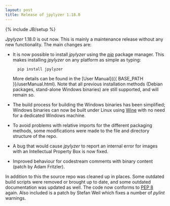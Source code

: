 ```yaml
---
layout: post
title: Release of jpylyzer 1.18.0
---
```

{% include JB/setup %}

*Jpylyzer* 1.18.0 is out now. This is mainly a maintenance release without any new functionality. The main changes are:

* It is now possible to install *jpylyzer* using the [*pip*](https://en.wikipedia.org/wiki/Pip_(package_manager)) package manager. This makes installing *jpylyzer* on any platform as simple as typing:

        pip install jpylyzer

    More details can be found in the [User Manual]({{ BASE_PATH }}/userManual.html). Note that all previous installation methods (Debian packages, stand-alone Windows binaries) are still supported, and will remain so.

* The build process for building the Windows binaries has been simplified; Windows binaries can now be built under Linux using [Wine](https://www.winehq.org/) with no need for a dedicated Windows machine.

* To avoid problems with relative imports for the different packaging methods, some modifications were made to the file and directory structure of the repo.

* A bug that would cause *jpylyzer* to report an internal error for images with an Intellectual Property Box is now fixed.

* Improved behaviour for codestream comments with binary content (patch by Adam Fritzler).

In addition to this the source repo was cleaned up in places. Some outdated build scripts were removed or brought up to date, and some outdated documentation was updated as well. The code now conforms to [PEP 8](https://www.python.org/dev/peps/pep-0008/) again. Also included is a patch by Stefan Weil which fixes a number of *pylint* warnings.

